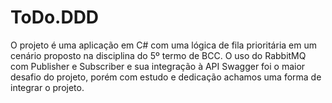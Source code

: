 # ToDo.DDD

O projeto é uma aplicação em C# com uma lógica de fila prioritária em um cenário proposto na disciplina do 5º termo de BCC.
O uso do RabbitMQ com Publisher e Subscriber e sua integração à API Swagger foi o maior desafio do projeto, porém com estudo e dedicação achamos uma forma de integrar o projeto.